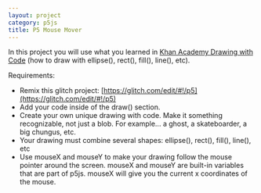 ```yaml
---
layout: project
category: p5js
title: P5 Mouse Mover
---
```


In this project you will use what you learned in [Khan Academy Drawing with Code](https://www.khanacademy.org/computing/computer-programming/programming/drawing-basics/pc/challenge-waving-snowman) (how to draw with ellipse(), rect(), fill(), line(), etc).

Requirements:

  - Remix this glitch project: [https://glitch.com/edit/#!/p5](https://glitch.com/edit/#!/p5)
  - Add your code inside of the draw() section.
  - Create your own unique drawing with code. Make it something recognizable, not just a blob. For example... a ghost, a skateboarder, a big chungus, etc.
  - Your drawing must combine several shapes: ellipse(), rect(), fill(), line(), etc
  - Use mouseX and mouseY to make your drawing follow the mouse pointer around the screen. mouseX and mouseY are built-in variables that are part of p5js. mouseX will give you the current x coordinates of the mouse.
